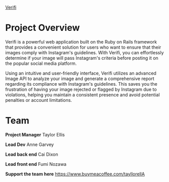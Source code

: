 [Verifi](https://www.verifi.social/)

# Project Overview

Verifi is a powerful web application built on the Ruby on Rails framework that provides a convenient solution for users who want to ensure that their images comply with Instagram's guidelines. With Verifi, you can effortlessly determine if your image will pass Instagram's criteria before posting it on the popular social media platform.

Using an intuitive and user-friendly interface, Verifi utilizes an advanced Image API to analyze your image and generate a comprehensive report regarding its compliance with Instagram's guidelines. This saves you the frustration of having your image rejected or flagged by Instagram due to violations, helping you maintain a consistent presence and avoid potential penalties or account limitations.

# Team
**Project Manager**
Taylor Ellis

**Lead Dev** 
Anne Garvey

**Lead back end**
Cai Dixon

**Lead front end**
Fumi Nozawa 


**Support the team here**
https://www.buymeacoffee.com/tayllorellA

